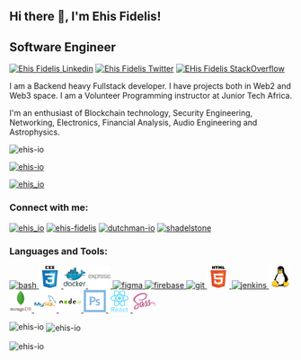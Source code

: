 <h2> Hi there 👋, I'm Ehis Fidelis! </h2>
<h2>Software Engineer </h2>
    
[![Ehis Fidelis Linkedin](https://img.shields.io/badge/LinkedIn-0077B5?style=for-the-badge&logo=linkedin&logoColor=white)](https://www.linkedin.com/in/ehis-fidelis/)
[![Ehis Fidelis Twitter](https://img.shields.io/badge/Twitter-1DA1F2?style=for-the-badge&logo=twitter&logoColor=white)](https://twitter.com/ehis-io)
[![EHis Fidelis StackOverflow](https://img.shields.io/badge/StackOverflow-F48024?style=for-the-badge&logo=stackoverflow&logoColor=white)](https://stackoverflow.com/users/edit/18987856)
<!-- This is using base64 encoded image. If you have a small image, you can upload the base64 version of it :D https://www.base64-image.de/ -->

I am a Backend heavy Fullstack developer. I have projects both in Web2 and Web3 space. I am a Volunteer Programming instructor  at Junior Tech Africa.

I'm an enthusiast of Blockchain technology, Security Engineering, Networking, Electronics, Financial Analysis, Audio Engineering and Astrophysics.


<p align="left"> <img src="https://komarev.com/ghpvc/?username=ehis-io&label=Profile%20views&color=0e75b6&style=flat" alt="ehis-io" /> </p>

<p align="left"> <a href="https://github.com/ryo-ma/github-profile-trophy"><img src="https://github-profile-trophy.vercel.app/?username=ehis-io" alt="ehis-io" /></a> </p>

<p align="left"> <a href="https://twitter.com/ehis_io" target="blank"><img src="https://img.shields.io/twitter/follow/ehis_io?logo=twitter&style=for-the-badge" alt="ehis_io" /></a> </p>

<h3 align="left">Connect with me:</h3>
<p align="left">
<a href="https://twitter.com/ehis_io" target="blank"><img align="center" src="https://raw.githubusercontent.com/rahuldkjain/github-profile-readme-generator/master/src/images/icons/Social/twitter.svg" alt="ehis_io" height="30" width="40" /></a>
<a href="https://linkedin.com/in/ehis-fidelis" target="blank"><img align="center" src="https://raw.githubusercontent.com/rahuldkjain/github-profile-readme-generator/master/src/images/icons/Social/linked-in-alt.svg" alt="ehis-fidelis" height="30" width="40" /></a>
<a href="https://stackoverflow.com/users/ehis-io" target="blank"><img align="center" src="https://raw.githubusercontent.com/rahuldkjain/github-profile-readme-generator/master/src/images/icons/Social/stack-overflow.svg" alt="dutchman-io" height="30" width="40" /></a>
<a href="https://instagram.com/drunk.guitarist" target="blank"><img align="center" src="https://raw.githubusercontent.com/rahuldkjain/github-profile-readme-generator/master/src/images/icons/Social/instagram.svg" alt="shadelstone" height="30" width="40" /></a>
</p>

<h3 align="left">Languages and Tools:</h3>

<p align="left"> <a href="https://www.gnu.org/software/bash/" target="_blank" rel="noreferrer"> <img src="https://www.vectorlogo.zone/logos/gnu_bash/gnu_bash-icon.svg" alt="bash" width="40" height="40"/> </a> <a href="https://www.w3schools.com/css/" target="_blank" rel="noreferrer"> <img src="https://raw.githubusercontent.com/devicons/devicon/master/icons/css3/css3-original-wordmark.svg" alt="css3" width="40" height="40"/> </a> <a href="https://www.docker.com/" target="_blank" rel="noreferrer"> <img src="https://raw.githubusercontent.com/devicons/devicon/master/icons/docker/docker-original-wordmark.svg" alt="docker" width="40" height="40"/> </a> <a href="https://expressjs.com" target="_blank" rel="noreferrer"> <img src="https://raw.githubusercontent.com/devicons/devicon/master/icons/express/express-original-wordmark.svg" alt="express" width="40" height="40"/> </a> <a href="https://www.figma.com/" target="_blank" rel="noreferrer"> <img src="https://www.vectorlogo.zone/logos/figma/figma-icon.svg" alt="figma" width="40" height="40"/> </a> <a href="https://firebase.google.com/" target="_blank" rel="noreferrer"> <img src="https://www.vectorlogo.zone/logos/firebase/firebase-icon.svg" alt="firebase" width="40" height="40"/> </a> <a href="https://git-scm.com/" target="_blank" rel="noreferrer"> <img src="https://www.vectorlogo.zone/logos/git-scm/git-scm-icon.svg" alt="git" width="40" height="40"/> </a> <a href="https://www.w3.org/html/" target="_blank" rel="noreferrer"> <img src="https://raw.githubusercontent.com/devicons/devicon/master/icons/html5/html5-original-wordmark.svg" alt="html5" width="40" height="40"/> </a> <a href="https://www.jenkins.io" target="_blank" rel="noreferrer"> <img src="https://www.vectorlogo.zone/logos/jenkins/jenkins-icon.svg" alt="jenkins" width="40" height="40"/> </a> <a href="https://www.linux.org/" target="_blank" rel="noreferrer"> <img src="https://raw.githubusercontent.com/devicons/devicon/master/icons/linux/linux-original.svg" alt="linux" width="40" height="40"/> </a> <a href="https://www.mongodb.com/" target="_blank" rel="noreferrer"> <img src="https://raw.githubusercontent.com/devicons/devicon/master/icons/mongodb/mongodb-original-wordmark.svg" alt="mongodb" width="40" height="40"/> </a> <a href="https://www.mysql.com/" target="_blank" rel="noreferrer"> <img src="https://raw.githubusercontent.com/devicons/devicon/master/icons/mysql/mysql-original-wordmark.svg" alt="mysql" width="40" height="40"/> </a> <a href="https://nodejs.org" target="_blank" rel="noreferrer"> <img src="https://raw.githubusercontent.com/devicons/devicon/master/icons/nodejs/nodejs-original-wordmark.svg" alt="nodejs" width="40" height="40"/> </a> <a href="https://www.photoshop.com/en" target="_blank" rel="noreferrer"> <img src="https://raw.githubusercontent.com/devicons/devicon/master/icons/photoshop/photoshop-line.svg" alt="photoshop" width="40" height="40"/> </a> <a href="https://reactjs.org/" target="_blank" rel="noreferrer"> <img src="https://raw.githubusercontent.com/devicons/devicon/master/icons/react/react-original-wordmark.svg" alt="react" width="40" height="40"/> </a> <a href="https://sass-lang.com" target="_blank" rel="noreferrer"> <img src="https://raw.githubusercontent.com/devicons/devicon/master/icons/sass/sass-original.svg" alt="sass" width="40" height="40"/> </a> </p>

<p><img align="left" src="https://github-readme-stats.vercel.app/api/top-langs?username=ehis-io&show_icons=true&locale=en&layout=compact" alt="ehis-io" /></p>

<p>&nbsp;<img align="center" src="https://github-readme-stats.vercel.app/api?username=ehis-io&show_icons=true&locale=en" alt="ehis-io" /></p>

<p><img align="center" src="https://github-readme-streak-stats.herokuapp.com/?user=ehis-io&" alt="ehis-io" /></p>






